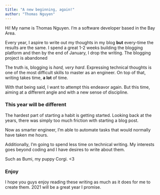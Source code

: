 ```yaml
---
title: "A new beginning, again!"
author: "Thomas Nguyen"
---
```


Hi! My name is Thomas Nguyen. I’m a software developer based in the Bay Area.

Every year, I aspire to write out my thoughts in my blog **but** every-time the results are the same. I spend a great 1-2 weeks building the blogging platform and then by the end of January, I drop the writing. The blogging project is abandoned

The truth is, blogging is _hard, very hard_. Expressing technical thoughts is one of the most difficult skills to master as an engineer. On top of that, writing takes time, **a lot** of time.

With that being said, I want to attempt this endeavor again. But this time, aiming at a different angle and with a new sense of discipline.

### This year will be different

The hardest part of starting a habit is getting started. Looking back at the years, there was simply too much friction with starting a blog post.

Now as smarter engineer, I’m able to automate tasks that would normally have taken me hours.

Additionally, I’m going to spend less time on technical writing. My interests goes beyond coding and I have desires to write about them.

Such as Bumi, my puppy Corgi. <3

### Enjoy

I hope you guys enjoy reading these writing as much as it does for me to create them. 2021 will be a great year I promise.
